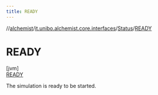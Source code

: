 ```yaml
---
title: READY
---
```

//[alchemist](../../../../index.html)/[it.unibo.alchemist.core.interfaces](../../index.html)/[Status](../index.html)/[READY](index.html)



# READY



[jvm]\
[READY](index.html)



The simulation is ready to be started.


